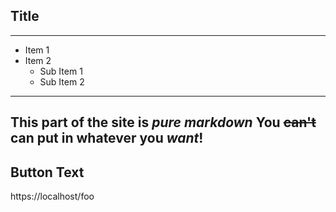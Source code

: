 ## Title
---
- Item 1
- Item 2
  - Sub Item 1
  - Sub Item 2
---
This part of the site is _pure_ *markdown*
You ~~can't~~ can put in whatever you *_want_*!
---
Button Text
---
https://localhost/foo